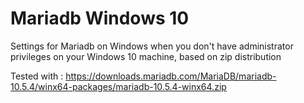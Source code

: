# Mariadb Windows 10
Settings for Mariadb on Windows when you don't have administrator privileges on your Windows 10 machine, based on zip distribution

Tested with :
https://downloads.mariadb.com/MariaDB/mariadb-10.5.4/winx64-packages/mariadb-10.5.4-winx64.zip
